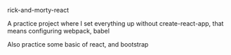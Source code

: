 rick-and-morty-react

A practice project where I set everything up without create-react-app, that means configuring webpack, babel

Also practice some basic of react, and bootstrap
